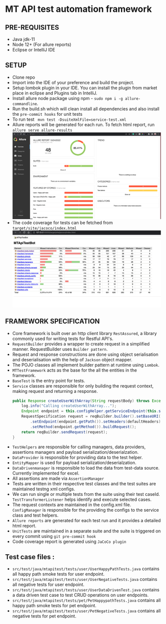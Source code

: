 # MT API test automation framework

## PRE-REQUISITES
* Java jdk-11
* Node 12+ (For allure reports)
* Eclipse or IntelliJ IDE

## SETUP

* Clone repo
* Import into the IDE of your preference and build the project.
* Setup lombok plugin in your IDE. You can install the plugin from market place in eclipse and Plugins tab in IntelliJ.
* Install allure node package using npm - `sudo npm i -g allure-commandline`.
* Run the build.sh which will clean install all dependencies and also install the `pre-commit hooks` for unit tests
* To run test ` mvn test -DsuiteXmlFile=service-test.xml`
* Allure reports will be generated for each run. To fetch html report, run `allure serve allure-results`
![Allure report sample](assets/allure-reprt-sample.png "Allure report sample")
* The code coverage for tests can be fetched from `target/site/jacoco/index.html`
![Code coverage report sample](assets/code-coverage-sample.png "Code coverage report")


## FRAMEWORK SPECIFICATION

* Core framework is built over an http client library `RestAssured`, a library commonly used for writing tests for Restful API's.
* `RequestBuilder` provides a wrapper to create request in a simplified manner. RequestBuilder uses `Builder pattern`.
* Request and response constructions are done using object serialisation and deserialisation with the help of `Jackson` object mapper.
* The POJO classes all implement builder pattern at runtime using `Lombok`.
* `MTTestFramework` acts as the base for the all the entities in the framework.
* `BaseTest` is the entry point for tests.
* `Service` classes are responsible for only building the request context, making request and returning a response.
    ```java
    public Response createUserWithArray(String requestBody) throws Exception {
		log.info("Calling createUserWithArray...");
		Endpoint endpoint = this.configHelper.getServiceEndpoint(this.serviceConfig, MTServiceEndpoint.CREATEUSER);
		RequestSpecification request = reqBuilder.builder().setBaseURI(this.protocol + "://" + this.host)
			.setEndpoint(endpoint.getPath()).setHeaders(defaultHeaders).setBody(requestBody)
			.setMethod(endpoint.getMethod()).buildRequest();
		return reqBuilder.sendRequest(request);
	}
    ```
* `TestHelpers` are responsible for calling managers, data providers, assertions managers and payload serialization/deserialzation.
* `DataProvider` is responsible for providing data to the test helper.
* `EntityMapper` is used for payload serialization/deserialzation.
* `DataDrivenmanager` is responsible to load the data from test-data source. Currently implemented for excel.
* All assertions are made via `AssertionManager`
* Tests are written in their respective test classes and the test suites are maintained testng xml configs.
* We can run single or multiple tests from the suite using their test caseId. `TestTransformerListener` helps identify and execute selected cases.
* The request contexts are maintained in the config.xml file. `ConfigManager` is responsible for the providing the configs to the service class and test helpers.
* `Allure reports` are generated for each test run and it provides a detailed html report.
* `UnitTests` are maintained in a separate suite and the suite is triggered on every commit using `git pre-commit hook`
* Code coverage report is generated using `JaCoCo plugin`

## Test case files :
* `src/test/java/mtapitest/tests/user/UserHappyPathTests.java` contains all happy path smoke tests for user endpoint.
* `src/test/java/mtapitest/tests/user/UserNegativeTests.java` contains all negative tests for user endpoint.
* `src/test/java/mtapitest/tests/user/UserDataDrivenTest.java` contains a data driven test case to test CRUD operations on user endpoints.
* `src/test/java/mtapitest/tests/pet/PetHappypathTests.java` contains all happy path smoke tests for pet endpoint.
* `src/test/java/mtapitest/tests/user/PetNegativeTests.java` contains all negative tests for pet endpoint.